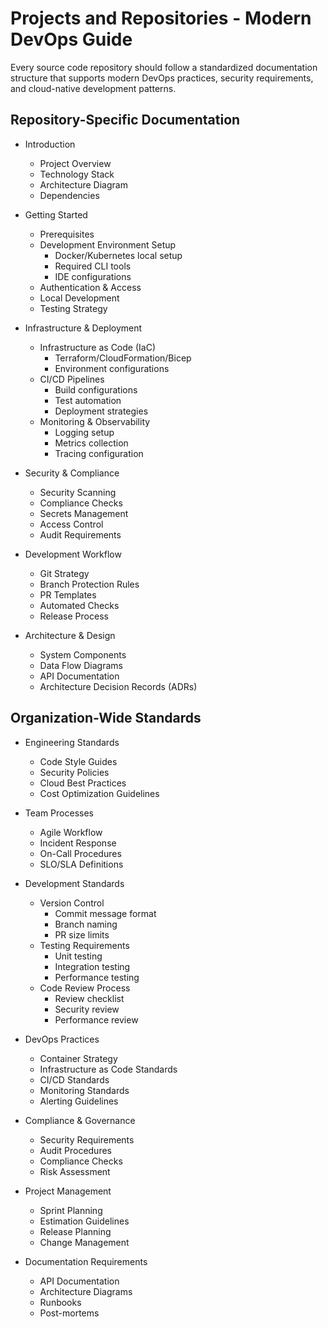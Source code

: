# Projects and Repositories - Modern DevOps Guide

Every source code repository should follow a standardized documentation structure that supports modern DevOps practices, security requirements, and cloud-native development patterns.

## Repository-Specific Documentation

* Introduction
  * Project Overview
  * Technology Stack
  * Architecture Diagram
  * Dependencies

* Getting Started
  * Prerequisites
  * Development Environment Setup
    * Docker/Kubernetes local setup
    * Required CLI tools
    * IDE configurations
  * Authentication & Access
  * Local Development
  * Testing Strategy

* Infrastructure & Deployment
  * Infrastructure as Code (IaC)
    * Terraform/CloudFormation/Bicep
    * Environment configurations
  * CI/CD Pipelines
    * Build configurations
    * Test automation
    * Deployment strategies
  * Monitoring & Observability
    * Logging setup
    * Metrics collection
    * Tracing configuration

* Security & Compliance
  * Security Scanning
  * Compliance Checks
  * Secrets Management
  * Access Control
  * Audit Requirements

* Development Workflow
  * Git Strategy
  * Branch Protection Rules
  * PR Templates
  * Automated Checks
  * Release Process

* Architecture & Design
  * System Components
  * Data Flow Diagrams
  * API Documentation
  * Architecture Decision Records (ADRs)

## Organization-Wide Standards

* Engineering Standards
  * Code Style Guides
  * Security Policies
  * Cloud Best Practices
  * Cost Optimization Guidelines

* Team Processes
  * Agile Workflow
  * Incident Response
  * On-Call Procedures
  * SLO/SLA Definitions

* Development Standards
  * Version Control
    * Commit message format
    * Branch naming
    * PR size limits
  * Testing Requirements
    * Unit testing
    * Integration testing
    * Performance testing
  * Code Review Process
    * Review checklist
    * Security review
    * Performance review

* DevOps Practices
  * Container Strategy
  * Infrastructure as Code Standards
  * CI/CD Standards
  * Monitoring Standards
  * Alerting Guidelines

* Compliance & Governance
  * Security Requirements
  * Audit Procedures
  * Compliance Checks
  * Risk Assessment

* Project Management
  * Sprint Planning
  * Estimation Guidelines
  * Release Planning
  * Change Management

* Documentation Requirements
  * API Documentation
  * Architecture Diagrams
  * Runbooks
  * Post-mortems

